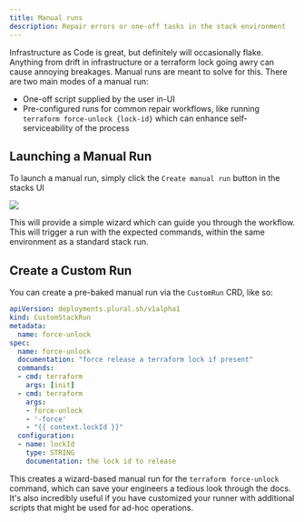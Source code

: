 ```yaml
---
title: Manual runs
description: Repair errors or one-off tasks in the stack environment
---
```


Infrastructure as Code is great, but definitely will occasionally flake.  Anything from drift in infrastructure or a terraform lock going awry can cause annoying breakages.  Manual runs are meant to solve for this.  There are two main modes of a manual run:

* One-off script supplied by the user in-UI
* Pre-configured runs for common repair workflows, like running `terraform force-unlock {lock-id}` which can enhance self-serviceability of the process

## Launching a Manual Run

To launch a manual run, simply click the `Create manual run` button in the stacks UI

![](/assets/stacks/manual-run.png)

This will provide a simple wizard which can guide you through the workflow.  This will trigger a run with the expected commands, within the same environment as a standard stack run.

## Create a Custom Run

You can create a pre-baked manual run via the `CustomRun` CRD, like so:

```yaml
apiVersion: deployments.plural.sh/v1alpha1
kind: CustomStackRun
metadata:
  name: force-unlock
spec:
  name: force-unlock
  documentation: "force release a terraform lock if present"
  commands:
  - cmd: terraform
    args: [init]
  - cmd: terraform
    args:
    - force-unlock
    - '-force'
    - "{{ context.lockId }}"
  configuration:
  - name: lockId
    type: STRING
    documentation: the lock id to release
```

This creates a wizard-based manual run for the `terraform force-unlock` command, which can save your engineers a tedious look through the docs.  It's also incredibly useful if you have customized your runner with additional scripts that might be used for ad-hoc operations.
